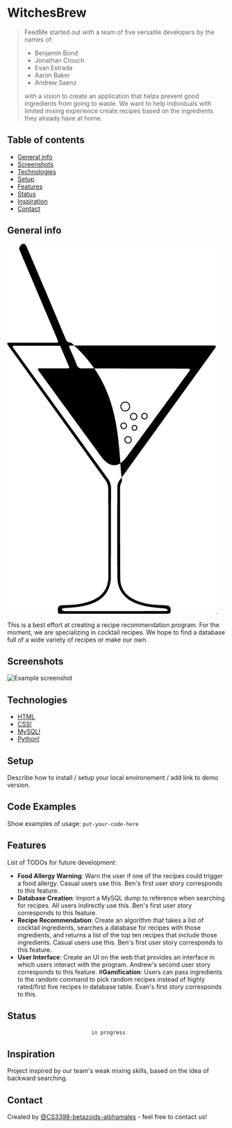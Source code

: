 # WitchesBrew
>  FeedMe started out with a team of five versatile developers by the names of:
> 
> * Benjamin Bond
> * Jonathan Crouch
> * Evan Estrada
> * Aaron Baker
> * Andrew Saenz
>
> with a vision to create an application that helps prevent good ingredients from going to waste. We want to help individuals with limited mixing experience create recipes based on the ingredients they already have at home. 

## Table of contents
* [General info](#general-info)
* [Screenshots](#screenshots)
* [Technologies](#technologies)
* [Setup](#setup)
* [Features](#features)
* [Status](#status)
* [Inspiration](#inspiration)
* [Contact](#contact)

## General info
![Cocktail](/Cocktail.png). 

This is a best effort at creating a recipe recommendation program. For the moment, we are specializing in cocktail recipes. We hope to find a database full of a wide variety of recipes or make our own.

## Screenshots
![Example screenshot](./img/screenshot.png)

## Technologies
* [HTML](https://developer.mozilla.org/en-US/docs/Web/HTML)
* [CSS!](https://developer.mozilla.org/en-US/docs/Web/CSS)
* [MySQL!](https://www.mysql.com/)
* [Python!](https://www.python.org/about/)

## Setup
Describe how to install / setup your local environement / add link to demo version.

## Code Examples
Show examples of usage:
`put-your-code-here`

## Features
List of TODOs for future development:

* __Food Allergy Warning__: Warn the user if one of the recipes could trigger a food allergy. Casual users use this. Ben's first user story corresponds to this feature.
* __Database Creation__: Import a MySQL dump to reference when searching for recipes. All users indirectly use this. Ben's first user story corresponds to this feature. 
* __Recipe Recommendation__: Create an algorithm that takes a list of cocktail ingredients, searches a database for recipes with those ingredients, and returns a list of the top ten recipes that include those ingredients. Casual users use this. Ben's first user story corresponds to this feature. 
* __User Interface__: Create an UI on the web that provides an interface in which users interact with the program. Andrew's second user story corresponds to this feature.
#__Gamification__: Users can pass ingredients to the random command to pick random recipes instead of highly rated/first five recipes in database table. Evan's first story corresponds to this.

## Status
                               in progress


## Inspiration
Project inspired by our team's weak mixing skills, based on the idea of backward searching.

## Contact
Created by [@CS3398-betazoids-alphamales](https://github.com/CS3398-betazoids-alphamales) - feel free to contact us!